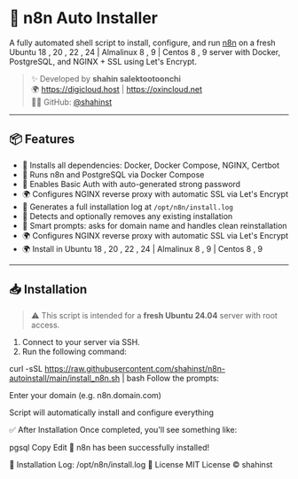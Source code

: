 # 🚀 n8n Auto Installer

A fully automated shell script to install, configure, and run [n8n](https://n8n.io) on a fresh Ubuntu 18 , 20 , 22 , 24 | Almalinux 8 , 9 | Centos 8 , 9 server with Docker, PostgreSQL, and NGINX + SSL using Let's Encrypt.

> ✨ Developed by **shahin salektootoonchi**  
> 🌍 https://digicloud.host | https://oxincloud.net  
> 🧑‍💻 GitHub: [@shahinst](https://github.com/shahinst)

---

## 📦 Features

- 🔧 Installs all dependencies: Docker, Docker Compose, NGINX, Certbot
- 🐳 Runs n8n and PostgreSQL via Docker Compose
- 🔐 Enables Basic Auth with auto-generated strong password
- 🌍 Configures NGINX reverse proxy with automatic SSL via Let's Encrypt
- 📁 Generates a full installation log at `/opt/n8n/install.log`
- 🔁 Detects and optionally removes any existing installation
- 🧠 Smart prompts: asks for domain name and handles clean reinstallation
- 🌍 Configures NGINX reverse proxy with automatic SSL via Let's Encrypt
- 🌍 Install in Ubuntu 18 , 20 , 22 , 24 | Almalinux 8 , 9 | Centos 8 , 9
---

## 📥 Installation

> ⚠️ This script is intended for a **fresh Ubuntu 24.04** server with root access.

1. Connect to your server via SSH.
2. Run the following command:


curl -sSL https://raw.githubusercontent.com/shahinst/n8n-autoinstall/main/install_n8n.sh | bash
Follow the prompts:

Enter your domain (e.g. n8n.domain.com)

Script will automatically install and configure everything

✅ After Installation
Once completed, you'll see something like:

pgsql
Copy
Edit
🎉 n8n has been successfully installed!

📝 Installation Log: /opt/n8n/install.log
📄 License
MIT License © shahinst
